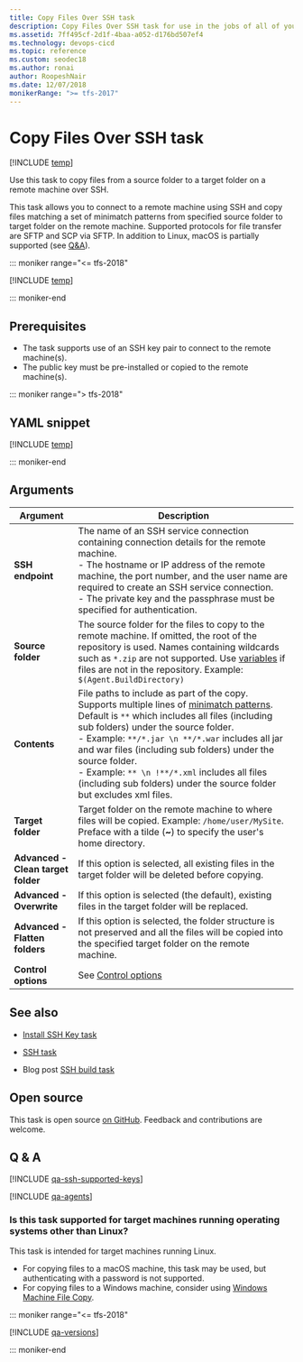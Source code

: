 ```yaml
---
title: Copy Files Over SSH task
description: Copy Files Over SSH task for use in the jobs of all of your build and release pipelines in Azure Pipelines and TFS
ms.assetid: 7ff495cf-2d1f-4baa-a052-d176bd507ef4
ms.technology: devops-cicd
ms.topic: reference
ms.custom: seodec18
ms.author: ronai
author: RoopeshNair
ms.date: 12/07/2018
monikerRange: ">= tfs-2017"
---
```


# Copy Files Over SSH task

[!INCLUDE [temp](../../includes/version-tfs-2017-rtm.md)]

Use this task to copy files from a source folder to a target folder on a remote machine over SSH.

This task allows you to connect to a remote machine using SSH and copy files matching a set of minimatch patterns from specified
source folder to target folder on the remote machine. Supported protocols for file transfer are SFTP and SCP via SFTP.
In addition to Linux, macOS is partially supported (see [Q&A](#is-this-task-supported-for-target-machines-running-operating-systems-other-than-linux)).

::: moniker range="<= tfs-2018"

[!INCLUDE [temp](../../includes/concept-rename-note.md)]

::: moniker-end

## Prerequisites

- The task supports use of an SSH key pair to connect to the remote machine(s).
- The public key must be pre-installed or copied to the remote machine(s).

::: moniker range="> tfs-2018"

## YAML snippet

[!INCLUDE [temp](../includes/yaml/CopyFilesOverSSHV0.md)]

::: moniker-end

## Arguments

| Argument                           | Description                                                                                                                                                                                                                                                                                                                                                                                                                                                             |
| ---------------------------------- | ----------------------------------------------------------------------------------------------------------------------------------------------------------------------------------------------------------------------------------------------------------------------------------------------------------------------------------------------------------------------------------------------------------------------------------------------------------------------- |
| **SSH endpoint**                   | The name of an SSH service connection containing connection details for the remote machine.<br />- The hostname or IP address of the remote machine, the port number, and the user name are required to create an SSH service connection.<br />- The private key and the passphrase must be specified for authentication.                                                                                                                                               |
| **Source folder**                  | The source folder for the files to copy to the remote machine. If omitted, the root of the repository is used. Names containing wildcards such as `*.zip` are not supported. Use [variables](../../build/variables.md) if files are not in the repository. Example: `$(Agent.BuildDirectory)`                                                                                                                                                                           |
| **Contents**                       | File paths to include as part of the copy. Supports multiple lines of [minimatch patterns](../file-matching-patterns.md). Default is `**` which includes all files (including sub folders) under the source folder.<br />- Example: `**/*.jar \n **/*.war` includes all jar and war files (including sub folders) under the source folder.<br />- Example: `** \n !**/*.xml` includes all files (including sub folders) under the source folder but excludes xml files. |
| **Target folder**                  | Target folder on the remote machine to where files will be copied. Example: `/home/user/MySite`. Preface with a tilde (**~**) to specify the user's home directory.                                                                                                                                                                                                                                                                                                     |
| **Advanced - Clean target folder** | If this option is selected, all existing files in the target folder will be deleted before copying.                                                                                                                                                                                                                                                                                                                                                                     |
| **Advanced - Overwrite**           | If this option is selected (the default), existing files in the target folder will be replaced.                                                                                                                                                                                                                                                                                                                                                                         |
| **Advanced - Flatten folders**     | If this option is selected, the folder structure is not preserved and all the files will be copied into the specified target folder on the remote machine.                                                                                                                                                                                                                                                                                                              |
| **Control options**                | See [Control options](../../process/tasks.md#controloptions)                                                                                                                                                                                                                                                                                                                                                                                                            |

## See also

- [Install SSH Key task](https://docs.microsoft.com/azure/devops/pipelines/tasks/utility/install-ssh-key?view=azure-devops)

- [SSH task](ssh.md)

- Blog post [SSH build task](https://devblogs.microsoft.com/devops/ssh-build-task/)

## Open source

This task is open source [on GitHub](https://github.com/Microsoft/azure-pipelines-tasks). Feedback and contributions are welcome.

## Q & A

<!-- BEGINSECTION class="md-qanda" -->

[!INCLUDE [qa-ssh-supported-keys](../includes/qa-ssh-supported-keys.md)]

[!INCLUDE [qa-agents](../../includes/qa-agents.md)]

### Is this task supported for target machines running operating systems other than Linux?

This task is intended for target machines running Linux.

- For copying files to a macOS machine, this task may be used, but authenticating with a password is not supported.
- For copying files to a Windows machine, consider using [Windows Machine File Copy](windows-machine-file-copy.md).

::: moniker range="<= tfs-2018"

[!INCLUDE [qa-versions](../../includes/qa-versions.md)]

::: moniker-end

<!-- ENDSECTION -->
